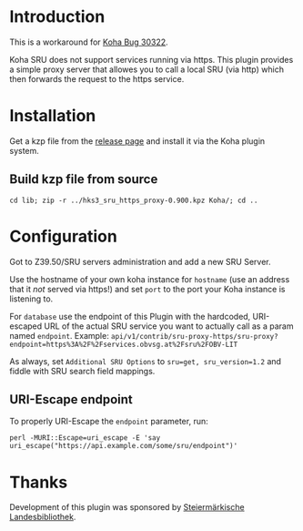 # Introduction

This is a workaround for [Koha Bug 30322](https://bugs.koha-community.org/bugzilla3/show_bug.cgi?id=30332).

Koha SRU does not support services running via https. This plugin provides a simple proxy server that allowes you to call a local SRU (via http) which then forwards the request to the https service.

# Installation

Get a kzp file from the [release page](https://github.com/HKS3/HKS3-SRU-HTTPS-Proxy/releases) and install it via the Koha plugin system.

## Build kzp file from source

```
cd lib; zip -r ../hks3_sru_https_proxy-0.900.kpz Koha/; cd ..
```

# Configuration

Got to Z39.50/SRU servers administration and add a new SRU Server.

Use the hostname of your own koha instance for `hostname` (use an address that it *not* served via https!) and set `port` to the port your Koha instance is listening to.

For `database` use the endpoint of this Plugin with the hardcoded, URI-escaped URL of the actual SRU service you want to actually call as a param named `endpoint`. Example: `api/v1/contrib/sru-proxy-https/sru-proxy?endpoint=https%3A%2F%2Fservices.obvsg.at%2Fsru%2FOBV-LIT`

As always, set `Additional SRU Options` to `sru=get, sru_version=1.2` and fiddle with SRU search field mappings.

## URI-Escape endpoint

To properly URI-Escape the `endpoint` parameter, run:

```
perl -MURI::Escape=uri_escape -E 'say uri_escape("https://api.example.com/some/sru/endpoint")'
```

# Thanks

Development of this plugin was sponsored by [Steiermärkische Landesbibliothek](https://www.landesbibliothek.steiermark.at/).

